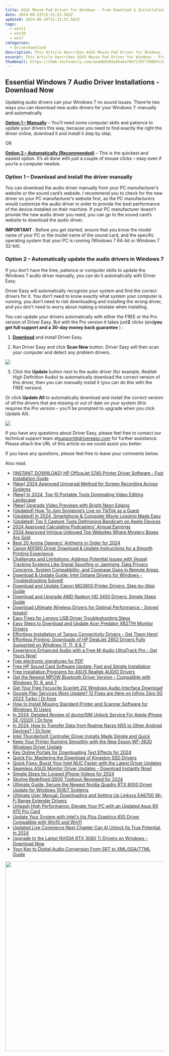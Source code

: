 ```yaml
---
title: ASUS Mouse Pad Driver for Windows - Free Download & Installation Tips
date: 2024-08-23T15:31:53.562Z
updated: 2024-08-24T15:31:53.562Z
tags:
  - win11
  - win10
  - win7
categories:
  - DriverDownload
description: This Article Describes ASUS Mouse Pad Driver for Windows - Free Download & Installation Tips
excerpt: This Article Describes ASUS Mouse Pad Driver for Windows - Free Download & Installation Tips
thumbnail: https://thmb.techidaily.com/aea0b058dad5a8a78b7176f739897c106c85c82d6e617b0cdb68b3405d4743da.png
---
```


## Essential Windows 7 Audio Driver Installations - Download Now

Updating audio drivers can your Windows 7 no sound issues. There’re two ways you can download new audio drivers for your Windows 7: manually and automatically

[**Option 1 – Manually**](https://tools.techidaily.com/drivereasy/download/) – You’ll need some computer skills and patience to update your drivers this way, because you need to find exactly the right the driver online, download it and install it step by step.

OR

[**Option 2 – Automatically (Recommended)**](https://www.drivereasy.com/knowledge/download-audio-drivers-for-windows-7/#option2) – This is the quickest and easiest option. It’s all done with just a couple of mouse clicks – easy even if you’re a computer newbie.

### **Option 1 –**  **Download and install the driver manually**

 You can download the audio driver manually from your PC manufacturer’s website or the sound card’s website. I recommend you to check for the new driver on your PC manufacturer’s website first, as the PC manufacturers would customize the audio driver in order to provide the best performance of the device installed on their machine. If your PC manufacturer doesn’t provide the new audio driver you need, you can go to the sound card’s website to download the audio driver.

**IMPORTANT** : Before you get started, ensure that you know the model name of your PC or the model name of the sound card, and the specific operating system that your PC is running (Windows 7 64-bit or Windows 7 32-bit).

### **Option 2 –  Automatically update the audio drivers in Windows 7**

 If you don’t have the time, patience or computer skills to update the Windows 7 audio driver manually, you can do it automatically with Driver Easy.

 Driver Easy will automatically recognize your system and find the correct drivers for it. You don’t need to know exactly what system your computer is running, you don’t need to risk downloading and installing the wrong driver, and you don’t need to worry about making a mistake when installing.

 You can update your drivers automatically with either the FREE or the Pro version of Driver Easy. But with the Pro version it takes just**2** clicks  (and**you get full support and a 30-day money back guarantee** ) :

 1) **[Download](https://tools.techidaily.com/drivereasy/download/)**   and install Driver Easy.

 2) Run Driver Easy and click **Scan Now**   button. Driver Easy will then scan your computer and detect any problem drivers.

![](https://images.drivereasy.com/wp-content/uploads/2018/09/img_5b9a108aef951.jpg)

 3) Click the **Update** button next to the audio driver (for example, Realtek High Definition Audio) to automatically download the correct version of this driver, then you can manually install it (you can do this with the FREE version).

 Or click **Update All**  to automatically download and install the correct version of _all_   the drivers that are missing or out of date on your system (this requires the Pro version – you’ll be prompted to upgrade when you click Update All).

![](https://images.drivereasy.com/wp-content/uploads/2018/09/img_5b9a10b583bee.jpg)

 If you have any questions about Driver Easy, please feel free to contact our technical support team at[support@drivereasy.com](https://tools.techidaily.com/drivereasy/download/) for further assistance. Please attach the URL of this article so we could assist you better.

If you have any questions, please feel free to leave your comments below.

<ins class="adsbygoogle"
     style="display:block"
     data-ad-format="autorelaxed"
     data-ad-client="ca-pub-7571918770474297"
     data-ad-slot="1223367746"></ins>



<ins class="adsbygoogle"
     style="display:block"
     data-ad-client="ca-pub-7571918770474297"
     data-ad-slot="8358498916"
     data-ad-format="auto"
     data-full-width-responsive="true"></ins>

<span class="atpl-alsoreadstyle">Also read:</span>
<div><ul>
<li><a href="https://win-dash.techidaily.com/instant-download-hp-officejet-5740-printer-driver-software-fast-installation-guide/"><u>[INSTANT DOWNLOAD] HP OfficeJet 5740 Printer Driver Software - Fast Installation Guide</u></a></li>
<li><a href="https://screen-mirroring-recording.techidaily.com/new-2024-approved-universal-method-for-screen-recording-across-systems/"><u>[New] 2024 Approved  Universal Method for Screen Recording Across Systems</u></a></li>
<li><a href="https://youtube-web.techidaily.com/n-2024-top-10-portable-tools-dominating-video-editing-landscape/"><u>[New] In 2024, Top 10 Portable Tools Dominating Video Editing Landscape</u></a></li>
<li><a href="https://facebook-video-footage.techidaily.com/new-upgrade-video-previews-with-bright-neon-edging/"><u>[New] Upgrade Video Previews with Bright Neon Edging</u></a></li>
<li><a href="https://tiktok-video-recordings.techidaily.com/updated-how-to-join-someones-live-on-tiktok-as-a-guest/"><u>[Updated] How To Join Someone’s Live on TikTok as a Guest</u></a></li>
<li><a href="https://screen-video-capture.techidaily.com/updated-in-2024-smartphone-and-computer-movie-logging-made-easy/"><u>[Updated] In 2024, Smartphone & Computer Movie Logging Made Easy</u></a></li>
<li><a href="https://on-screen-recording.techidaily.com/updated-top-5-capture-tools-dethroning-bandicam-on-apple-devices/"><u>[Updated] Top 5 Capture Tools Dethroning Bandicam on Apple Devices</u></a></li>
<li><a href="https://extra-resources.techidaily.com/2024-approved-calculating-podcasters-annual-earnings/"><u>2024 Approved  Calculating Podcasters' Annual Earnings</u></a></li>
<li><a href="https://extra-guidance.techidaily.com/2024-approved-intrigue-unboxed-top-websites-where-mystery-boxes-are-sold/"><u>2024 Approved  Intrigue Unboxed  Top Websites Where Mystery Boxes Are Sold</u></a></li>
<li><a href="https://article-helps.techidaily.com/best-20-anime-openers-anthems-in-order-for-2024/"><u>Best 20 Anime Openers' Anthems in Order for 2024</u></a></li>
<li><a href="https://win-dash.techidaily.com/canon-mx560-driver-download-and-update-instructions-for-a-smooth-printing-experience/"><u>Canon MX560 Driver Download & Update Instructions for a Smooth Printing Experience</u></a></li>
<li><a href="https://win-dash.techidaily.com/challenges-and-limitations-address-potential-issues-with-vessel-tracking-systems-like-signal-spoofing-or-jamming-data-privacy-concerns-system-compatibility-61/"><u>Challenges and Limitations: Address Potential Issues with Vessel Tracking Systems Like Signal Spoofing or Jamming, Data Privacy Concerns, System Compatibility, and Coverage Gaps in Remote Areas.</u></a></li>
<li><a href="https://win-dash.techidaily.com/download-and-update-guide-intel-optane-drivers-for-windows-troubleshooting-solved/"><u>Download & Update Guide: Intel Optane Drivers for Windows - Troubleshooting Solved!</u></a></li>
<li><a href="https://win-dash.techidaily.com/download-and-update-canon-mg3600-printer-drivers-step-by-step-guide/"><u>Download and Update Canon MG3600 Printer Drivers: Step-by-Step Guide</u></a></li>
<li><a href="https://win-dash.techidaily.com/download-and-upgrade-amd-radeon-hd-3450-drivers-simple-steps-guide/"><u>Download and Upgrade AMD Radeon HD 3450 Drivers: Simple Steps Guide</u></a></li>
<li><a href="https://win-dash.techidaily.com/1722972248266-download-ultimate-wireless-drivers-for-optimal-performance-solved-issues/"><u>Download Ultimate Wireless Drivers for Optimal Performance - Solved Issues!</u></a></li>
<li><a href="https://win-dash.techidaily.com/easy-fixes-for-lenovo-usb-driver-troubleshooting-steps/"><u>Easy Fixes for Lenovo USB Driver Troubleshooting Steps</u></a></li>
<li><a href="https://win-dash.techidaily.com/easy-steps-to-download-and-update-acer-predator-xb271h-monitor-drivers/"><u>Easy Steps to Download and Update Acer Predator XB271H Monitor Drivers</u></a></li>
<li><a href="https://win-dash.techidaily.com/1722972957026-effortless-installation-of-targus-connectivity-drivers-get-them-here/"><u>Effortless Installation of Targus Connectivity Drivers - Get Them Here!</u></a></li>
<li><a href="https://win-dash.techidaily.com/effortless-printing-downloads-of-hp-deskjet-2652-drivers-fully-supported-on-windows-11-11-8-and-7/"><u>Effortless Printing: Downloads of HP DeskJet 2652 Drivers Fully Supported on Windows 11, 11, 8 & 7</u></a></li>
<li><a href="https://win-dash.techidaily.com/1722970918750-experience-enhanced-audio-with-a-free-m-audio-ultratrack-pro-get-yours-now/"><u>Experience Enhanced Audio with a Free M-Audio UltraTrack Pro - Get Yours Now!</u></a></li>
<li><a href="https://phone-solutions.techidaily.com/free-electronic-signatures-for-pdf-by-ldigisigner-sign-a-pdf-sign-a-pdf/"><u>Free electronic signatures for PDF</u></a></li>
<li><a href="https://win-amazing.techidaily.com/free-hp-sound-card-software-update-fast-and-simple-installation/"><u>Free HP Sound Card Software Update: Fast and Simple Installation</u></a></li>
<li><a href="https://win-dash.techidaily.com/free-installation-programs-for-asus-realtek-audio-drivers/"><u>Free Installation Programs for ASUS Realtek AUDIO Drivers</u></a></li>
<li><a href="https://win-dash.techidaily.com/get-the-newest-mpow-bluetooth-driver-version-compatible-with-windows-10-8-and-7/"><u>Get the Newest MPOW Bluetooth Driver Version - Compatible with Windows 10, 8, and 7</u></a></li>
<li><a href="https://win-dash.techidaily.com/get-your-free-focusrite-scarlett-2i2-windows-audio-interface-download/"><u>Get Your Free Focusrite Scarlett 2I2 Windows Audio Interface Download</u></a></li>
<li><a href="https://howto.techidaily.com/google-play-services-wont-update-12-fixes-are-here-on-infinix-zero-5g-2023-turbo-drfone-by-drfone-fix-android-problems-fix-android-problems/"><u>Google Play Services Wont Update? 12 Fixes are Here on Infinix Zero 5G 2023 Turbo | Dr.fone</u></a></li>
<li><a href="https://win-dash.techidaily.com/how-to-install-missing-standard-printer-and-scanner-software-for-windows-10-users/"><u>How to Install Missing Standard Printer and Scanner Software for Windows 10 Users</u></a></li>
<li><a href="https://iphone-unlock.techidaily.com/in-2024-detailed-review-of-doctorsim-unlock-service-for-apple-iphone-se-2020-drfone-by-drfone-ios/"><u>In 2024, Detailed Review of doctorSIM Unlock Service For Apple iPhone SE (2020) | Dr.fone</u></a></li>
<li><a href="https://android-transfer.techidaily.com/in-2024-how-to-transfer-data-from-realme-narzo-n55-to-other-android-devices-drfone-by-drfone-transfer-from-android-transfer-from-android/"><u>In 2024, How to Transfer Data from Realme Narzo N55 to Other Android Devices? | Dr.fone</u></a></li>
<li><a href="https://win-dash.techidaily.com/intel-thunderbolt-controller-driver-installs-made-simple-and-quick/"><u>Intel Thunderbolt Controller Driver Installs Made Simple and Quick</u></a></li>
<li><a href="https://win-dash.techidaily.com/1722970775923-keep-your-printer-running-smoothly-with-the-new-epson-wf-3620-windows-driver-update/"><u>Keep Your Printer Running Smoothly with the New Epson WF-3620 Windows Driver Update</u></a></li>
<li><a href="https://extra-skills.techidaily.com/key-online-portals-for-downloading-text-effects-for-2024/"><u>Key Online Portals for Downloading Text Effects for 2024</u></a></li>
<li><a href="https://win-dash.techidaily.com/quick-fix-mastering-the-download-of-kingston-ssd-drivers/"><u>Quick Fix: Mastering the Download of Kingston SSD Drivers</u></a></li>
<li><a href="https://win-dash.techidaily.com/quick-fixes-boost-your-intel-nuc-faster-with-the-latest-driver-updates/"><u>Quick Fixes: Boost Your Intel NUC Faster with the Latest Driver Updates</u></a></li>
<li><a href="https://win-dash.techidaily.com/1722978394221-seamless-asus-monitor-driver-updates-download-instantly-now/"><u>Seamless ASUS Monitor Driver Updates - Download Instantly Now!</u></a></li>
<li><a href="https://facebook-video-share.techidaily.com/simple-steps-for-looped-iphone-videos-for-2024/"><u>Simple Steps for Looped iPhone Videos for 2024</u></a></li>
<li><a href="https://extra-approaches.techidaily.com/skyline-redefined-q500-typhoon-reviewed-for-2024/"><u>Skyline Redefined  Q500 Typhoon Reviewed for 2024</u></a></li>
<li><a href="https://win-dash.techidaily.com/ultimate-guide-secure-the-newest-nvidia-quadro-rtx-8000-driver-update-for-windows-1087-systems/"><u>Ultimate Guide: Secure the Newest Nvidia Quadro RTX 8000 Driver Update for Windows 10/8/7 Systems</u></a></li>
<li><a href="https://win-dash.techidaily.com/ultimate-user-manual-downloading-and-setting-up-linksys-ea6700-wi-fi-range-extender-drivers/"><u>Ultimate User Manual: Downloading and Setting Up Linksys EA6700 Wi-Fi Range Extender Drivers</u></a></li>
<li><a href="https://win-dash.techidaily.com/unleash-high-performance-elevate-your-pc-with-an-updated-asus-rx-970-pro-card/"><u>Unleash High Performance: Elevate Your PC with an Updated Asus RX 970 Pro Card</u></a></li>
<li><a href="https://win-dash.techidaily.com/update-your-system-with-intels-iris-plus-graphics-655-driver-compatible-with-win10-and-win11/"><u>Update Your System with Intel's Iris Plus Graphics 655 Driver Compatible with Win10 and Win11</u></a></li>
<li><a href="https://ai-live-streaming.techidaily.com/updated-live-commerce-next-chapter-can-ai-unlock-its-true-potential-in-2024/"><u>Updated Live Commerce Next Chapter Can AI Unlock Its True Potential, In 2024</u></a></li>
<li><a href="https://win-dash.techidaily.com/1722979104891-upgrade-to-the-latest-nvidia-rtx-3080-ti-drivers-on-windows-download-now/"><u>Upgrade to the Latest NVIDIA RTX 3080 Ti Drivers on Windows - Download Now</u></a></li>
<li><a href="https://extra-resources.techidaily.com/your-key-to-digital-audio-conversion-from-srt-to-xmlssattml-guide/"><u>Your Key to Digital Audio Conversion  From SRT to XML/SSA/TTML Guide</u></a></li>
</ul></div>

<!-- affiliate ads begin -->
<a href="https://appsumo.8odi.net/c/5597632/2075475/7443" target="_top" id="2075475"><img src="//a.impactradius-go.com/display-ad/7443-2075475" border="0" alt="" width="1200" height="600"/></a><img height="0" width="0" src="https://appsumo.8odi.net/i/5597632/2075475/7443" style="position:absolute;visibility:hidden;" border="0" />
<!-- affiliate ads end -->